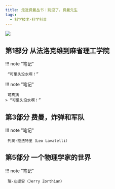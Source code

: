 ```yaml
---
title: 走近费曼丛书：别逗了，费曼先生
tags:
  - 科学技术-科学科普
---
```


![](https://wfqqreader-1252317822.image.myqcloud.com/cover/427/821427/s_821427.jpg)


## 第1部分 从法洛克维到麻省理工学院




!!! note "笔记"

	 “可里头没水啊！” 


!!! note "笔记"

	 可真搞 
	> “可里头没水啊！”




## 第3部分 费曼，炸弹和军队




!!! note "笔记"

	 列奥·拉法特里（Leo Lavatelli） 


## 第5部分 一个物理学家的世界




!!! note "笔记"

	 瑞·左提安（Jerry Zorthian） 

